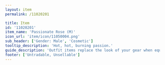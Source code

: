```yaml
---
layout: item
permalink: /11020201

title: Item
id: '11020201'
item_name: 'Passionate Rose (M)'
icon_url: 'item/icon/11050004.png'
sub_header: ['Gender: Male', 'Cosmetic']
tooltip_description: 'Hot, hot, burning passion.'
guide_description: 'Outfit items replace the look of your gear when equipped.'
footer: ['Untradable, Unsellable']
---
```

